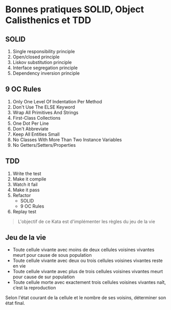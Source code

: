 # Bonnes pratiques SOLID, Object Calisthenics et TDD

## SOLID

1. Single responsibility principle
2. Open/closed principle
3. Liskov substitution principle
4. Interface segregation principle
5. Dependency inversion principle

## 9 OC Rules

1. Only One Level Of Indentation Per Method
2. Don't Use The ELSE Keyword
3. Wrap All Primitives And Strings
4. First-Class Collections
5. One Dot Per Line
6. Don't Abbreviate
7. Keep All Entities Small
8. No Classes With More Than Two Instance Variables
9. No Getters/Setters/Properties

## TDD

1. Write the test
2. Make it compile
3. Watch it fail
4. Make it pass
5. Refactor
   - SOLID
   - 9 OC Rules
6. Replay test

> L'objectif de ce Kata est d'implémenter les règles du jeu de la vie

## Jeu de la vie

- Toute cellule vivante avec moins de deux cellules voisines vivantes meurt pour cause de sous population
- Toute cellule vivante avec deux ou trois cellules voisines vivantes reste en vie
- Toute cellule vivante avec plus de trois cellules voisines vivantes meurt pour cause de sur population
- Toute cellule morte avec exactement trois cellules voisines vivantes naît, c’est la reproduction

Selon l'état courant de la cellule et le nombre de ses voisins, déterminer son état final.
